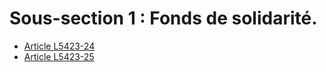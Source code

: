 # Sous-section 1 : Fonds de solidarité.

* [Article L5423-24](./LEGIARTI000023384076.md)
* [Article L5423-25](./LEGIARTI000030023193.md)
